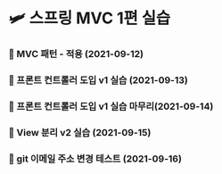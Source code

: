 # 🛩 스프링 MVC 1편 실습

### 💾 MVC 패턴 - 적용 (2021-09-12)
### 💾 프론트 컨트롤러 도입 v1 실습 (2021-09-13)
### 💾 프론트 컨트롤러 도입 v1 실습 마무리(2021-09-14)
### 💾 View 분리 v2 실습 (2021-09-15)
### 🔨 git 이메일 주소 변경 테스트 (2021-09-16)
